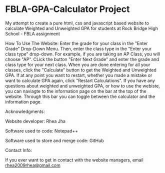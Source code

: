 # FBLA-GPA-Calculator Project

My attempt to create a pure html, css and javascript based website to calculate Weighted and Unweighted GPA for students at Rock Bridge High School - FBLA assignment


How To Use The Website: Enter the grade for your class in the "Enter Grade" Drop-Down Menu. Then, enter the class type in the "Enter your class type" drop-down. For example, if you are taking an AP Class, you will choose "AP". CLick the button "Enter Next Grade" and enter the grade and class type for your next class. When you are done entering for all your classes, click the "Calculate" button to get the Weighted and Unweighted GPA. If at any point you want to restart, whether you made a mistake or want to calculate GPA again, click "Restart Calculations". If you have any questions about weighted and unweighted GPA, or how to use the webiste, you can naviagte to the information page on the bar at the top of the website. Through this bar you can toggle between the calculator and the information page.

Acknowledgments:

Website developer: Rhea Jha

Software used to code: Notepad++

Software used to store and merge code: GitHub

Contact Info:

If you ever want to get in contact with the website managers, email rhea2009rhea@gmail.com
